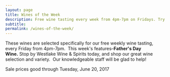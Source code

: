 ```yaml
---
layout: page
title: Wines of the Week
description: Free wine tasting every week from 4pm-7pm on Fridays. Try four different wines every week and find your next favorite bottle.
subtitle:
permalink: /wines-of-the-week/
---
```



These wines are selected specifically for our free weekly wine tasting, every Friday from 4pm-7pm. &nbsp;This week's features–**Father's Day Wine.**&nbsp;Stop by Westlake Wine & Spirits today, and shop our great wine selection and variety. &nbsp;Our knowledgeable staff will be glad to help!

Sale prices good through Tuesday, June 20, 2017

&nbsp;